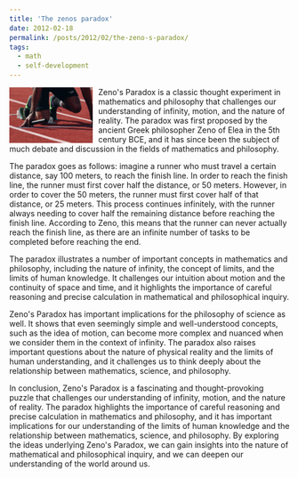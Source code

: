 ```yaml
---
title: 'The zenos paradox'
date: 2012-02-18
permalink: /posts/2012/02/the-zeno-s-paradox/
tags:
  - math
  - self-development
---
```


<img width="150" alt="athlete" src="/images/posts/the-zeno-s-paradox.jpg" style="float: left; margin-right: 10px;" /> Zeno's Paradox is a classic thought experiment in mathematics and philosophy that challenges our understanding of infinity, motion, and the nature of reality. The paradox was first proposed by the ancient Greek philosopher Zeno of Elea in the 5th century BCE, and it has since been the subject of much debate and discussion in the fields of mathematics and philosophy.

The paradox goes as follows: imagine a runner who must travel a certain distance, say 100 meters, to reach the finish line. In order to reach the finish line, the runner must first cover half the distance, or 50 meters. However, in order to cover the 50 meters, the runner must first cover half of that distance, or 25 meters. This process continues infinitely, with the runner always needing to cover half the remaining distance before reaching the finish line. According to Zeno, this means that the runner can never actually reach the finish line, as there are an infinite number of tasks to be completed before reaching the end.

The paradox illustrates a number of important concepts in mathematics and philosophy, including the nature of infinity, the concept of limits, and the limits of human knowledge. It challenges our intuition about motion and the continuity of space and time, and it highlights the importance of careful reasoning and precise calculation in mathematical and philosophical inquiry.

Zeno's Paradox has important implications for the philosophy of science as well. It shows that even seemingly simple and well-understood concepts, such as the idea of motion, can become more complex and nuanced when we consider them in the context of infinity. The paradox also raises important questions about the nature of physical reality and the limits of human understanding, and it challenges us to think deeply about the relationship between mathematics, science, and philosophy.

In conclusion, Zeno's Paradox is a fascinating and thought-provoking puzzle that challenges our understanding of infinity, motion, and the nature of reality. The paradox highlights the importance of careful reasoning and precise calculation in mathematics and philosophy, and it has important implications for our understanding of the limits of human knowledge and the relationship between mathematics, science, and philosophy. By exploring the ideas underlying Zeno's Paradox, we can gain insights into the nature of mathematical and philosophical inquiry, and we can deepen our understanding of the world around us.
